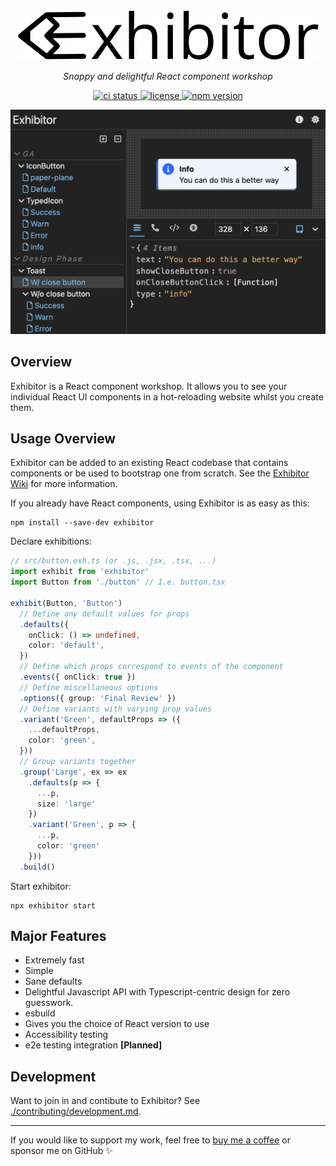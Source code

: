 <p align="center">
  <picture>
    <source media="(prefers-color-scheme: dark)" srcset="./img/wordmark-dark.png">
    <source media="(prefers-color-scheme: light)" srcset="./img/wordmark-light.png">
    <img alt="Exhibitor" src="./img/wordmark-light.png">
  </picture>
</p>

<p align="center">
  <em>Snappy and delightful React component workshop</em>
</p>

<p align="center">
  <a href="https://github.com/samhuk/exhibitor/actions/workflows/build.yaml/badge.svg" target="_blank">
    <img src="https://github.com/samhuk/exhibitor/actions/workflows/build.yaml/badge.svg" alt="ci status" />
  </a>
  <a href="https://img.shields.io/badge/License-MIT-green.svg" target="_blank">
    <img src="https://img.shields.io/badge/License-MIT-green.svg" alt="license" />
  </a>
  <a href="https://badge.fury.io/js/exhibitor.svg" target="_blank">
    <img src="https://badge.fury.io/js/exhibitor.svg" alt="npm version" />
  </a>
</p>

<div align="center">
  <img src="./img/img1.png" />
</div>

## Overview

Exhibitor is a React component workshop. It allows you to see your individual React UI components in a hot-reloading website whilst you create them.

## Usage Overview

Exhibitor can be added to an existing React codebase that contains components or be used to bootstrap one from scratch. See the [Exhibitor Wiki](https://github.com/samhuk/exhibitor/wiki) for more information.

If you already have React components, using Exhibitor is as easy as this:

```
npm install --save-dev exhibitor
```

Declare exhibitions:

```typescript
// src/button.exh.ts (or .js, .jsx, .tsx, ...)
import exhibit from 'exhibitor'
import Button from './button' // I.e. button.tsx

exhibit(Button, 'Button')
  // Define any default values for props
  .defaults({
    onClick: () => undefined,
    color: 'default',
  })
  // Define which props correspond to events of the component
  .events({ onClick: true })
  // Define miscellaneous options
  .options({ group: 'Final Review' })
  // Define variants with varying prop values
  .variant('Green', defaultProps => ({
    ...defaultProps,
    color: 'green',
  }))
  // Group variants together
  .group('Large', ex => ex
    .defaults(p => {
      ...p,
      size: 'large'
    })
    .variant('Green', p => {
      ...p,
      color: 'green'
    }))
  .build()
```

Start exhibitor:

```
npx exhibitor start
```

## Major Features

* Extremely fast
* Simple
* Sane defaults
* Delightful Javascript API with Typescript-centric design for zero guesswork.
* esbuild
* Gives you the choice of React version to use
* Accessibility testing
* e2e testing integration **[Planned]**

## Development

Want to join in and contibute to Exhibitor? See [./contributing/development.md](./contributing/development.md).

---

If you would like to support my work, feel free to [buy me a coffee](https://www.buymeacoffee.com/samhuk) or sponsor me on GitHub ✨
